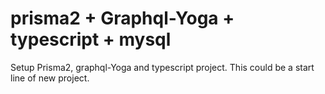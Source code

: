 # prisma2 + Graphql-Yoga + typescript + mysql

Setup Prisma2, graphql-Yoga and typescript project.
This could be a start line of new project.
